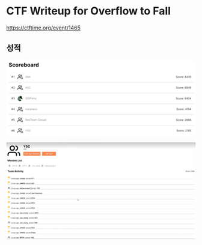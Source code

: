 # CTF Writeup for Overflow to Fall

https://ctftime.org/event/1465

## 성적
![image](scoreboard.jpg)

![image](team-info.jpg)